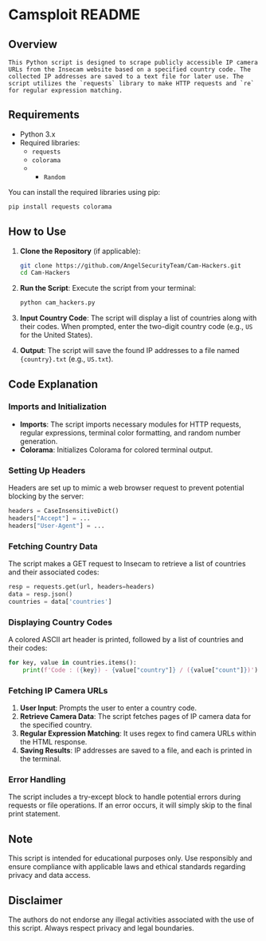 # Camsploit README

## Overview

```
This Python script is designed to scrape publicly accessible IP camera URLs from the Insecam website based on a specified country code. The collected IP addresses are saved to a text file for later use. The script utilizes the `requests` library to make HTTP requests and `re` for regular expression matching.
```
## Requirements

- Python 3.x
- Required libraries:
  - `requests`
  - `colorama`
  - - `Random`

You can install the required libraries using pip:

```bash
pip install requests colorama
```

## How to Use

1. **Clone the Repository** (if applicable):
   ```bash
   git clone https://github.com/AngelSecurityTeam/Cam-Hackers.git
   cd Cam-Hackers
   ```

2. **Run the Script**:
   Execute the script from your terminal:
   ```bash
   python cam_hackers.py
   ```

3. **Input Country Code**:
   The script will display a list of countries along with their codes. When prompted, enter the two-digit country code (e.g., `US` for the United States).

4. **Output**:
   The script will save the found IP addresses to a file named `{country}.txt` (e.g., `US.txt`).

## Code Explanation

### Imports and Initialization

- **Imports**: The script imports necessary modules for HTTP requests, regular expressions, terminal color formatting, and random number generation.
- **Colorama**: Initializes Colorama for colored terminal output.

### Setting Up Headers

Headers are set up to mimic a web browser request to prevent potential blocking by the server:

```python
headers = CaseInsensitiveDict()
headers["Accept"] = ...
headers["User-Agent"] = ...
```

### Fetching Country Data

The script makes a GET request to Insecam to retrieve a list of countries and their associated codes:

```python
resp = requests.get(url, headers=headers)
data = resp.json()
countries = data['countries']
```

### Displaying Country Codes

A colored ASCII art header is printed, followed by a list of countries and their codes:

```python
for key, value in countries.items():
    print(f'Code : ({key}) - {value["country"]} / ({value["count"]})')
```

### Fetching IP Camera URLs

1. **User Input**: Prompts the user to enter a country code.
2. **Retrieve Camera Data**: The script fetches pages of IP camera data for the specified country.
3. **Regular Expression Matching**: It uses regex to find camera URLs within the HTML response.
4. **Saving Results**: IP addresses are saved to a file, and each is printed in the terminal.

### Error Handling

The script includes a try-except block to handle potential errors during requests or file operations. If an error occurs, it will simply skip to the final print statement.

## Note

This script is intended for educational purposes only. Use responsibly and ensure compliance with applicable laws and ethical standards regarding privacy and data access.

## Disclaimer

The authors do not endorse any illegal activities associated with the use of this script. Always respect privacy and legal boundaries.
